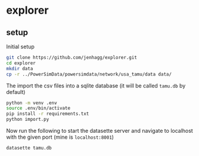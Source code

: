 # explorer

## setup

Initial setup

```bash
git clone https://github.com/jenhagg/explorer.git
cd explorer
mkdir data
cp -r ../PowerSimData/powersimdata/network/usa_tamu/data data/
```

The import the csv files into a sqlite database (it will be called `tamu.db` by default)
```bash
python -m venv .env
source .env/bin/activate
pip install -r requirements.txt
python import.py
```

Now run the following to start the datasette server and navigate to localhost with the
given port (mine is `localhost:8001`)

```bash
datasette tamu.db
```
